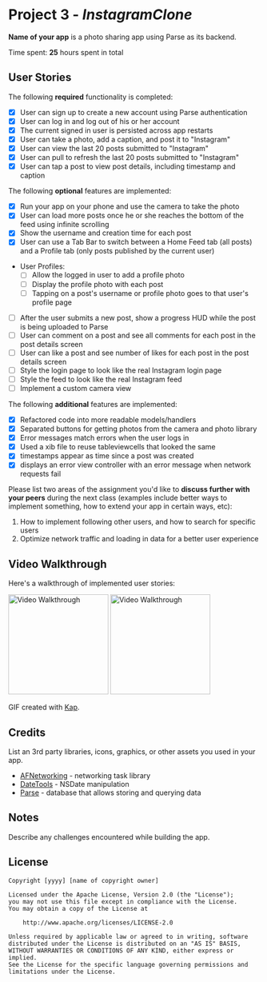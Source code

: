 # Project 3 - *InstagramClone*

**Name of your app** is a photo sharing app using Parse as its backend.

Time spent: **25** hours spent in total

## User Stories

The following **required** functionality is completed:

- [X] User can sign up to create a new account using Parse authentication
- [X] User can log in and log out of his or her account
- [X] The current signed in user is persisted across app restarts
- [X] User can take a photo, add a caption, and post it to "Instagram"
- [X] User can view the last 20 posts submitted to "Instagram"
- [X] User can pull to refresh the last 20 posts submitted to "Instagram"
- [X] User can tap a post to view post details, including timestamp and caption

The following **optional** features are implemented:

- [X] Run your app on your phone and use the camera to take the photo
- [X] User can load more posts once he or she reaches the bottom of the feed using infinite scrolling
- [X] Show the username and creation time for each post
- [X] User can use a Tab Bar to switch between a Home Feed tab (all posts) and a Profile tab (only posts published by the current user)
- User Profiles:
  - [ ] Allow the logged in user to add a profile photo
  - [ ] Display the profile photo with each post
  - [ ] Tapping on a post's username or profile photo goes to that user's profile page
- [ ] After the user submits a new post, show a progress HUD while the post is being uploaded to Parse
- [ ] User can comment on a post and see all comments for each post in the post details screen
- [ ] User can like a post and see number of likes for each post in the post details screen
- [ ] Style the login page to look like the real Instagram login page
- [ ] Style the feed to look like the real Instagram feed
- [ ] Implement a custom camera view

The following **additional** features are implemented:

- [X] Refactored code into more readable models/handlers
- [X] Separated buttons for getting photos from the camera and photo library
- [X] Error messages match errors when the user logs in
- [X] Used a xib file to reuse tableviewcells that looked the same
- [X] timestamps appear as time since a post was created
- [X] displays an error view controller with an error message when network requests fail

Please list two areas of the assignment you'd like to **discuss further with your peers** during the next class (examples include better ways to implement something, how to extend your app in certain ways, etc):

1. How to implement following other users, and how to search for specific users
2. Optimize network traffic and loading in data for a better user experience

## Video Walkthrough

Here's a walkthrough of implemented user stories:

<p float="left">
<img src='Demos/InstagramDemo1.gif' title='Video Walkthrough' width='200' alt='Video Walkthrough' />
<img src='Demos/InstagramDemo2.gif' title='Video Walkthrough' width='200' alt='Video Walkthrough' />
</p>

GIF created with [Kap](https://getkap.co/).

## Credits

List an 3rd party libraries, icons, graphics, or other assets you used in your app.

- [AFNetworking](https://github.com/AFNetworking/AFNetworking) - networking task library
- [DateTools](https://github.com/MatthewYork/DateTools) - NSDate manipulation
- [Parse](https://parseplatform.org/) - database that allows storing and querying data

## Notes

Describe any challenges encountered while building the app.

## License

    Copyright [yyyy] [name of copyright owner]

    Licensed under the Apache License, Version 2.0 (the "License");
    you may not use this file except in compliance with the License.
    You may obtain a copy of the License at

        http://www.apache.org/licenses/LICENSE-2.0

    Unless required by applicable law or agreed to in writing, software
    distributed under the License is distributed on an "AS IS" BASIS,
    WITHOUT WARRANTIES OR CONDITIONS OF ANY KIND, either express or implied.
    See the License for the specific language governing permissions and
    limitations under the License.

